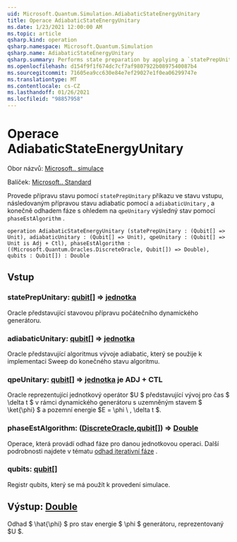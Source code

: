 ```yaml
---
uid: Microsoft.Quantum.Simulation.AdiabaticStateEnergyUnitary
title: Operace AdiabaticStateEnergyUnitary
ms.date: 1/23/2021 12:00:00 AM
ms.topic: article
qsharp.kind: operation
qsharp.namespace: Microsoft.Quantum.Simulation
qsharp.name: AdiabaticStateEnergyUnitary
qsharp.summary: Performs state preparation by applying a `statePrepUnitary` on the input state, followed by adiabatic state preparation using a `adiabaticUnitary`, and finally phase estimation with respect to `qpeUnitary`on the resulting state using a `phaseEstAlgorithm`.
ms.openlocfilehash: d154f9f1f674dc7cf7af9807922b0897540087b4
ms.sourcegitcommit: 71605ea9cc630e84e7ef29027e1f0ea06299747e
ms.translationtype: MT
ms.contentlocale: cs-CZ
ms.lasthandoff: 01/26/2021
ms.locfileid: "98857958"
---
```

# <a name="adiabaticstateenergyunitary-operation"></a>Operace AdiabaticStateEnergyUnitary

Obor názvů: [Microsoft.. simulace](xref:Microsoft.Quantum.Simulation)

Balíček: [Microsoft.. Standard](https://nuget.org/packages/Microsoft.Quantum.Standard)


Provede přípravu stavu pomocí `statePrepUnitary` příkazu ve stavu vstupu, následovaným přípravou stavu adiabatic pomocí a `adiabaticUnitary` , a konečně odhadem fáze s ohledem na `qpeUnitary` výsledný stav pomocí `phaseEstAlgorithm` .

```qsharp
operation AdiabaticStateEnergyUnitary (statePrepUnitary : (Qubit[] => Unit), adiabaticUnitary : (Qubit[] => Unit), qpeUnitary : (Qubit[] => Unit is Adj + Ctl), phaseEstAlgorithm : ((Microsoft.Quantum.Oracles.DiscreteOracle, Qubit[]) => Double), qubits : Qubit[]) : Double
```


## <a name="input"></a>Vstup

### <a name="stateprepunitary--qubit--unit"></a>statePrepUnitary: [qubit](xref:microsoft.quantum.lang-ref.qubit)[] => [jednotka](xref:microsoft.quantum.lang-ref.unit) 

Oracle představující stavovou přípravu počátečního dynamického generátoru.


### <a name="adiabaticunitary--qubit--unit"></a>adiabaticUnitary: [qubit](xref:microsoft.quantum.lang-ref.qubit)[] => [jednotka](xref:microsoft.quantum.lang-ref.unit) 

Oracle představující algoritmus vývoje adiabatic, který se použije k implementaci Sweep do konečného stavu algoritmu.


### <a name="qpeunitary--qubit--unit--is-adj--ctl"></a>qpeUnitary: [qubit](xref:microsoft.quantum.lang-ref.qubit)[] => [jednotka](xref:microsoft.quantum.lang-ref.unit)  je ADJ + CTL

Oracle reprezentující jednotkový operátor $U $ představující vývoj pro čas $ \delta t $ v rámci dynamického generátoru s uzemněným stavem $ \ket{\phi} $ a pozemní energie $E = \phi \\ , \delta t $.


### <a name="phaseestalgorithm--discreteoraclequbit--double"></a>phaseEstAlgorithm: ([DiscreteOracle](xref:Microsoft.Quantum.Oracles.DiscreteOracle),[qubit](xref:microsoft.quantum.lang-ref.qubit)[]) => [Double](xref:microsoft.quantum.lang-ref.double) 

Operace, která provádí odhad fáze pro danou jednotkovou operaci.
Další podrobnosti najdete v tématu [odhad iterativní fáze](/quantum/libraries/characterization#iterative-phase-estimation) .


### <a name="qubits--qubit"></a>qubits: [qubit](xref:microsoft.quantum.lang-ref.qubit)[]

Registr qubits, který se má použít k provedení simulace.



## <a name="output--double"></a>Výstup: [Double](xref:microsoft.quantum.lang-ref.double)

Odhad $ \hat{\phi} $ pro stav energie $ \phi $ generátoru, reprezentovaný $U $.